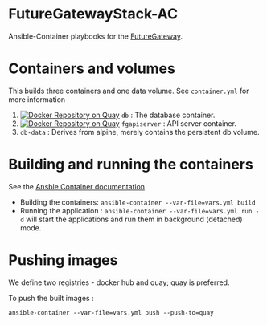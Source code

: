 # FutureGatewayStack-AC

Ansible-Container playbooks for the [FutureGateway](https://github.com/FutureGateway).


# Containers and volumes

This builds three containers and one data volume. See `container.yml` for more information

  1. [![Docker Repository on Quay](https://quay.io/repository/aaroc/futuregatewaystack-ac-db/status "Docker Repository on Quay")](https://quay.io/repository/aaroc/futuregatewaystack-ac-db) `db` : The database container.
  1.  [![Docker Repository on Quay](https://quay.io/repository/aaroc/futuregatewaystack-ac-fgapiserver/status "Docker Repository on Quay")](https://quay.io/repository/aaroc/futuregatewaystack-ac-fgapiserver) `fgapiserver` : API server container.
  1. `db-data` : Derives from alpine, merely contains the persistent db volume.

# Building and running the containers

See the [Ansble Container documentation](https://docs.ansible.com/ansible-container/reference/index.html)

  * Building the containers: `ansible-container --var-file=vars.yml build`
  * Running the application : `ansible-container --var-file=vars.yml run -d` will start the applications and run them in background (detached) mode.

# Pushing images

We define two registries - docker hub and quay; quay is preferred.

To push the built images :

`ansible-container --var-file=vars.yml push --push-to=quay`
